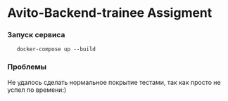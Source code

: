 # Avito-Backend-trainee Assigment

### Запуск сервиса
```
   docker-compose up --build 
```

### Проблемы
Не удалось сделать нормальное покрытие тестами, так как просто не успел по времени:)

